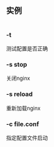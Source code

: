 

## 实例

~~~
~~~

### -t

测试配置是否正确

### -s stop

关闭nginx

### -s reload

重新加载nginx

### -c file.conf

指定配置文件启动
